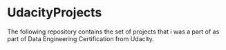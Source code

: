 # UdacityProjects
The following repository contains the set of projects that i was a part of as part of Data Engineering Certification from Udacity.
